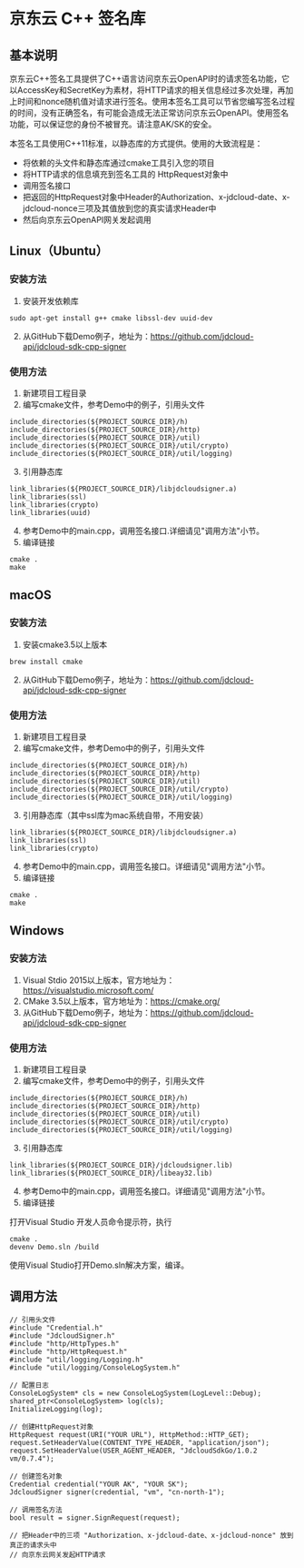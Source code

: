 # 京东云 C++ 签名库
## 基本说明
京东云C++签名工具提供了C++语言访问京东云OpenAPI时的请求签名功能，它以AccessKey和SecretKey为素材，将HTTP请求的相关信息经过多次处理，再加上时间和nonce随机值对请求进行签名。使用本签名工具可以节省您编写签名过程的时间，没有正确签名，有可能会造成无法正常访问京东云OpenAPI。使用签名功能，可以保证您的身份不被冒充。请注意AK/SK的安全。

本签名工具使用C++11标准，以静态库的方式提供。使用的大致流程是：
- 将依赖的头文件和静态库通过cmake工具引入您的项目
- 将HTTP请求的信息填充到签名工具的 HttpRequest对象中
- 调用签名接口
- 把返回的HttpRequest对象中Header的Authorization、x-jdcloud-date、x-jdcloud-nonce三项及其值放到您的真实请求Header中
- 然后向京东云OpenAPI网关发起调用

## Linux（Ubuntu）
### 安装方法
1)	安装开发依赖库
```
sudo apt-get install g++ cmake libssl-dev uuid-dev
```
2)	从GitHub下载Demo例子，地址为：https://github.com/jdcloud-api/jdcloud-sdk-cpp-signer

### 使用方法
1)	新建项目工程目录
2)	编写cmake文件，参考Demo中的例子，引用头文件
```
include_directories(${PROJECT_SOURCE_DIR}/h)
include_directories(${PROJECT_SOURCE_DIR}/http)
include_directories(${PROJECT_SOURCE_DIR}/util)
include_directories(${PROJECT_SOURCE_DIR}/util/crypto)
include_directories(${PROJECT_SOURCE_DIR}/util/logging)
```
3)	引用静态库
```
link_libraries(${PROJECT_SOURCE_DIR}/libjdcloudsigner.a)
link_libraries(ssl)
link_libraries(crypto)
link_libraries(uuid)
```
4)	参考Demo中的main.cpp，调用签名接口.详细请见"调用方法"小节。
5)	编译链接
```
cmake .
make
```

## macOS
### 安装方法
1)	安装cmake3.5以上版本
```
brew install cmake
```
2)	从GitHub下载Demo例子，地址为：https://github.com/jdcloud-api/jdcloud-sdk-cpp-signer

### 使用方法
1)	新建项目工程目录
2)	编写cmake文件，参考Demo中的例子，引用头文件
```
include_directories(${PROJECT_SOURCE_DIR}/h)
include_directories(${PROJECT_SOURCE_DIR}/http)
include_directories(${PROJECT_SOURCE_DIR}/util)
include_directories(${PROJECT_SOURCE_DIR}/util/crypto)
include_directories(${PROJECT_SOURCE_DIR}/util/logging)
```
3)	引用静态库（其中ssl库为mac系统自带，不用安装）
```
link_libraries(${PROJECT_SOURCE_DIR}/libjdcloudsigner.a)
link_libraries(ssl)
link_libraries(crypto)
```
4)	参考Demo中的main.cpp，调用签名接口。详细请见"调用方法"小节。
5)	编译链接
```
cmake .
make
```
## Windows
### 安装方法
1)	Visual Stdio 2015以上版本，官方地址为：https://visualstudio.microsoft.com/
2)	CMake 3.5以上版本，官方地址为：https://cmake.org/
3)	从GitHub下载Demo例子，地址为：https://github.com/jdcloud-api/jdcloud-sdk-cpp-signer

### 使用方法
1)	新建项目工程目录
2)	编写cmake文件，参考Demo中的例子，引用头文件
```
include_directories(${PROJECT_SOURCE_DIR}/h)
include_directories(${PROJECT_SOURCE_DIR}/http)
include_directories(${PROJECT_SOURCE_DIR}/util)
include_directories(${PROJECT_SOURCE_DIR}/util/crypto)
include_directories(${PROJECT_SOURCE_DIR}/util/logging)
```
3)	引用静态库
```
link_libraries(${PROJECT_SOURCE_DIR}/jdcloudsigner.lib)
link_libraries(${PROJECT_SOURCE_DIR}/libeay32.lib)
```
4)	参考Demo中的main.cpp，调用签名接口。详细请见"调用方法"小节。
5)	编译链接

打开Visual Studio 开发人员命令提示符，执行
```
cmake .
devenv Demo.sln /build
```

使用Visual Studio打开Demo.sln解决方案，编译。

## 调用方法
```
// 引用头文件
#include "Credential.h"
#include "JdcloudSigner.h"
#include "http/HttpTypes.h"
#include "http/HttpRequest.h"
#include "util/logging/Logging.h"
#include "util/logging/ConsoleLogSystem.h"

// 配置日志
ConsoleLogSystem* cls = new ConsoleLogSystem(LogLevel::Debug);
shared_ptr<ConsoleLogSystem> log(cls);
InitializeLogging(log);

// 创建HttpRequest对象
HttpRequest request(URI("YOUR URL"), HttpMethod::HTTP_GET);
request.SetHeaderValue(CONTENT_TYPE_HEADER, "application/json");
request.SetHeaderValue(USER_AGENT_HEADER, "JdcloudSdkGo/1.0.2 vm/0.7.4");

// 创建签名对象
Credential credential("YOUR AK", "YOUR SK");
JdcloudSigner signer(credential, "vm", "cn-north-1");

// 调用签名方法
bool result = signer.SignRequest(request);

// 把Header中的三项 "Authorization、x-jdcloud-date、x-jdcloud-nonce" 放到真正的请求头中
// 向京东云网关发起HTTP请求
```
